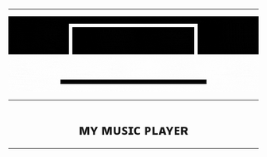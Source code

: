 <!--The title for my project.-->

----
<p align=center">
    <img src="https://github.com/Legendary-Person/My-Little-Projects/blob/main/gifs/Black%20Balloon%20Player.gif"/>
</p>
                                                                                                                             
----
<p>
  <h1 align="center">
    <b>
  ᴍʏ ᴍᴜꜱɪᴄ ᴘʟᴀʏᴇʀ
    </b>
  </h1>
</p>

----
